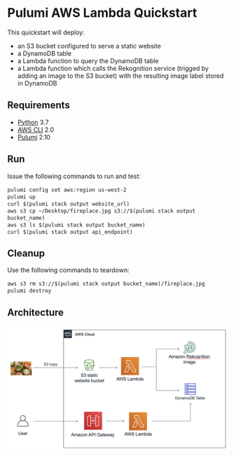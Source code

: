 # Pulumi AWS Lambda Quickstart

This quickstart will deploy:
- an S3 bucket configured to serve a static website
- a DynamoDB table
- a Lambda function to query the DynamoDB table
- a Lambda function which calls the Rekognition service (trigged by adding an image to the S3 bucket) with the resulting image label stored in DynamoDB

## Requirements
- [Python](https://www.python.org/downloads/) 3.7
- [AWS CLI](https://aws.amazon.com/cli/) 2.0
- [Pulumi](https://www.pulumi.com/docs/get-started/install/) 2.10

## Run
Issue the following commands to run and test:

```
pulumi config set aws:region us-west-2
pulumi up
curl $(pulumi stack output website_url)
aws s3 cp ~/Desktop/fireplace.jpg s3://$(pulumi stack output bucket_name)
aws s3 ls $(pulumi stack output bucket_name)
curl $(pulumi stack output api_endpoint)
```

## Cleanup
Use the following commands to teardown:

```
aws s3 rm s3://$(pulumi stack output bucket_name)/fireplace.jpg
pulumi destroy
```

## Architecture
![Architecture](https://raw.githubusercontent.com/trevorkennedy/pulumi_lambda_quickstart/master/Architecture.png)
